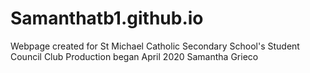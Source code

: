 # Samanthatb1.github.io

Webpage created for St Michael Catholic Secondary School's Student Council Club
Production began April 2020
Samantha Grieco